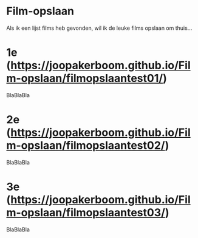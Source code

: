 # Film-opslaan
Als ik een lijst films heb gevonden, wil ik de leuke films opslaan om thuis...

# 1e (https://joopakerboom.github.io/Film-opslaan/filmopslaantest01/)
BlaBlaBla

# 2e (https://joopakerboom.github.io/Film-opslaan/filmopslaantest02/)
BlaBlaBla

# 3e (https://joopakerboom.github.io/Film-opslaan/filmopslaantest03/)
BlaBlaBla
